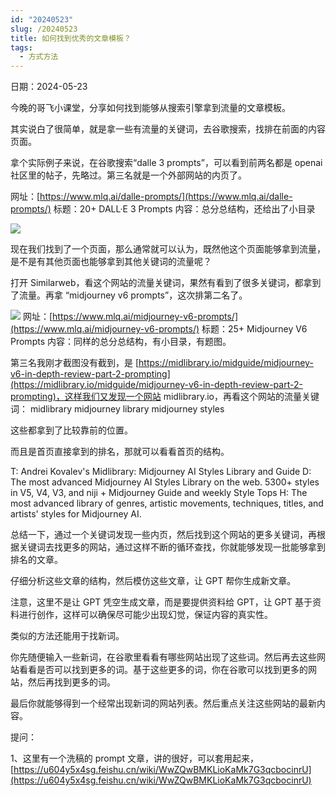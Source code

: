```yaml
---
id: "20240523"
slug: /20240523
title: 如何找到优秀的文章模板？
tags:
  - 方式方法
---
```

日期：2024-05-23

今晚的哥飞小课堂，分享如何找到能够从搜索引擎拿到流量的文章模板。

其实说白了很简单，就是拿一些有流量的关键词，去谷歌搜索，找排在前面的内容页面。

拿个实际例子来说，在谷歌搜索“dalle 3 prompts”，可以看到前两名都是 openai 社区里的帖子，先略过。第三名就是一个外部网站的内页了。

网址：[https://www.mlq.ai/dalle-prompts/](https://www.mlq.ai/dalle-prompts/)
标题：20+ DALL·E 3 Prompts
内容：总分总结构，还给出了小目录

![](https://images.lummstudio.com/images/2024/08/miniclass/20240523-01.jpg)

现在我们找到了一个页面，那么通常就可以认为，既然他这个页面能够拿到流量，是不是有其他页面也能够拿到其他关键词的流量呢？

打开 Similarweb，看这个网站的流量关键词，果然有看到了很多关键词，都拿到了流量。再拿 “midjourney v6 prompts”，这次排第二名了。

![](https://images.lummstudio.com/images/2024/08/miniclass/20240523-02.jpg)
网址：[https://www.mlq.ai/midjourney-v6-prompts/](https://www.mlq.ai/midjourney-v6-prompts/)
标题：25+ Midjourney V6 Prompts
内容：同样的总分总结构，有小目录，有题图。

第三名我刚才截图没有截到，是 [https://midlibrary.io/midguide/midjourney-v6-in-depth-review-part-2-prompting](https://midlibrary.io/midguide/midjourney-v6-in-depth-review-part-2-prompting)，这样我们又发现一个网站 midlibrary.io，再看这个网站的流量关键词：
midlibrary 
midjourney library 
midjourney styles

这些都拿到了比较靠前的位置。

而且是首页直接拿到的排名，那就可以看看首页的结构。

T: Andrei Kovalev's Midlibrary: Midjourney AI Styles Library and Guide
D: The most advanced Midjourney AI Styles Library on the web. 5300+ styles in V5, V4, V3, and niji + Midjourney Guide and weekly Style Tops
H: The most advanced library of genres, artistic movements, techniques, titles, and artists' styles for Midjourney AI.

总结一下，通过一个关键词发现一些内页，然后找到这个网站的更多关键词，再根据关键词去找更多的网站，通过这样不断的循环查找，你就能够发现一批能够拿到排名的文章。

仔细分析这些文章的结构，然后模仿这些文章，让 GPT 帮你生成新文章。

注意，这里不是让 GPT 凭空生成文章，而是要提供资料给 GPT，让 GPT 基于资料进行创作，这样可以确保尽可能少出现幻觉，保证内容的真实性。

类似的方法还能用于找新词。

你先随便输入一些新词，在谷歌里看看有哪些网站出现了这些词。然后再去这些网站看看是否可以找到更多的词。基于这些更多的词，你在谷歌可以找到更多的网站，然后再找到更多的词。

最后你就能够得到一个经常出现新词的网站列表。然后重点关注这些网站的最新内容。


提问：

1、这里有一个洗稿的 prompt 文章，讲的很好，可以套用起来，[https://u604y5x4sg.feishu.cn/wiki/WwZQwBMKLioKaMk7G3qcbocinrU](https://u604y5x4sg.feishu.cn/wiki/WwZQwBMKLioKaMk7G3qcbocinrU)

